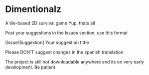 # Dimentionalz
A tile-based 2D survival game
Yup, thats all

Post your suggestions in the Issues section, use this format

[Issue/Suggestion] Your suggestion tittle

Please DON'T suggest changes in the spanish translation.

The project is still not downloadable anywhere and its on very early development. Be patient.
